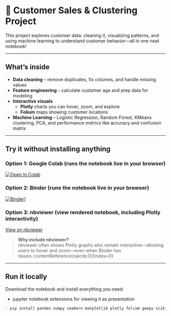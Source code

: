 # 🛒 Customer Sales & Clustering Project

This project explores customer data: cleaning it, visualizing patterns, and using machine learning to understand customer behavior—all in one neat notebook!

---

##  What’s inside

- **Data cleaning** – remove duplicates, fix columns, and handle missing values
- **Feature engineering** – calculate customer age and prep data for modeling
- **Interactive visuals**
  - **Plotly** charts you can hover, zoom, and explore
  - **Folium** maps showing customer locations
- **Machine Learning** – Logistic Regression, Random Forest, KMeans clustering, PCA, and performance metrics like accuracy and confusion matrix

---

##  Try it without installing anything

### Option 1: Google Colab (runs the notebook live in your browser)

[![Open In Colab](https://colab.research.google.com/assets/colab-badge.svg)](https://colab.research.google.com/github/Hafizulloevich/Projects/blob/master/sales_clustering/Final_Exam_GBI.ipynb)


### Option 2: Binder (runs the notebook live in your browser)
[![Binder](https://mybinder.org/badge_logo.svg)](https://mybinder.org/v2/gh/Hafizulloevich/Projects/master?labpath=sales_clustering%2FFinal_Exam_GBI.ipynb)]


### Option 3: nbviewer (view rendered notebook, including Plotly interactivity)
[View on nbviewer](https://nbviewer.org/github/Hafizulloevich/Projects/blob/master/Projects/sales_clustering/Final_Exam_GBI.ipynb)

> **Why include nbviewer?**  
> nbviewer often shows Plotly graphs who remain interactive—allowing users to hover and zoom—even when Binder has issues.:contentReference[oaicite:0]{index=0}

---

##  Run it locally

Download the notebook and install everything you need:
- jupyter notebook extensions for viewing it as presentation
```bash
- pip install pandas numpy seaborn matplotlib plotly folium geopy scikit-learn xgboost scipy python-pptx
